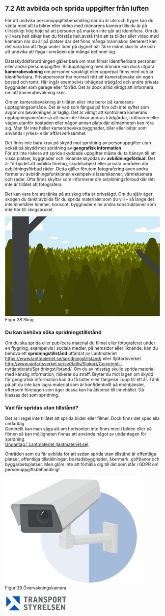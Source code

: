 ## 7.2 Att avbilda och sprida uppgifter från luften

För att undvika personuppgiftsbehandling när du är ute och flyger kan du vänta med att ta bilder eller video med drönarens kamera tills du är på tillräckligt hög höjd så att personer på marken inte går att identifiera. Om du vill vara helt säker kan du förstås helt avstå från att ta bilder eller video med kameran när du är på platser där det finns många människor. Generellt kan det vara bra att flyga under tider på dygnet när färre människor är ute och att undvika att flyga i områden där många befinner sig.

Dataskyddsförordningen gäller bara om man filmar identifierbara personer eller andra personuppgifter. Bildupptagning med drönare kan dock utgöra **kamerabevakning** om personer varaktigt eller upprepat finns med och är identifierbara. Privatpersoner har normalt rätt att kamerabevaka sin egen bostad och tomt. Här ingår exempelvis inhägnad trädgård och andra privata byggnader som garage eller förråd. Det är dock alltid viktigt att informera om att kamerabevakning sker.

Om en kamerabevakning är tillåten eller inte beror på kamerans upptagningsområde. Det är vad som fångas på film och inte syftet som avgör om bevakningen är laglig. Det är viktigt att kontrollera kamerans upptagningsområde så att man inte filmar andras trädgårdar, trottoaren eller vägen utanför bostaden eller någon annan plats där allmänheten kan röra sig. Man får inte heller kamerabevaka byggnader, bilar eller båtar som används i yrkes- eller affärsverksamhet.

Det finns inte bara krav på skydd mot spridning av personuppgifter utan också på skydd mot spridning av **geografisk information**.  
För att inte riskera att sprida skyddade uppgifter måste du ta hänsyn till att vissa platser, byggnader och liknande skyddas av **avbildningsförbud**. Det är förbjudet att avbilda företag, skyddsobjekt eller privata områden där avbildningsförbud råder. Detta gäller förutom fotografering även andra former av avbildningsfunktioner, exempelvis laserskanner, värmekamera och radar. Ofta finns skyltar som informerar om avbildningsförbud där det inte är tillåtet att fotografera.

Det kan vara bra att tänka på att skog ofta är privatägd. Om du själv äger skogen du tänkt avbilda får du sprida materialet som du vill – så länge det inte innehåller himmel, horisont, byggnader eller andra konstruktioner som inte hör till skogsbruket.

![Figur 38 Skog](./A1A3_SE-sv/Figur_038.png)  
Figur 38 Skog

### Du kan behöva söka spridningstillstånd

Om du ska sprida eller publicera material du filmat eller fotograferat under en flygning, exempelvis i sociala medier, på hemsidor eller liknande, kan du behöva ett **spridningstillstånd** utfärdat av Lantmäteriet https://www.lantmateriet.se/spridningstillstand/ eller Sjöfartsverket http://www.sjofartsverket.se/sv/Batliv/Sjokort/Copyright--nyttjanderatt/Spridningstillstand/. Om du av misstag skulle sprida material med känslig information, riskerar du straff. Bryter du mot lagen om skydd för geografisk information kan du få böter eller fängelse i upp till ett år. Tänk på att du inte kan lagra material som är konfidentiellt på molntjänster, eftersom företagen som äger dessa kan ha åtkomst till innehållet. Då klassas det som spridning.

### Vad får spridas utan tillstånd?

Det är i regel inte tillåtet att sprida bilder eller filmer. Dock finns det speciella undantag.  
Generellt kan man säga att om horisonten inte finns med i bilden eller på filmen så kan möjligheten finnas att använda något av undantagen för spridning.  
[Undantag | Lantmäteriet (lantmateriet.se)](https://www.lantmateriet.se/sv/spridningstillstand/undantag/)

Områden som du får avbilda för att sedan sprida utan tillstånd är offentliga platser, offentliga tillställningar, bostadsbyggnader, åkermark, golfbanor och byggarbetsplatser. Men glöm inte att förhålla dig till det som står i GDPR om personuppgiftsbehandling!

![Figur 39 Övervakningskamera](./A1A3_SE-sv/Figur_039.png)  
Figur 39 Övervakningskamera

![Transport Styrelsen](./images/Logga.png)  
